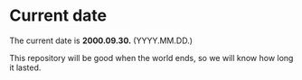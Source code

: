 # Current date

The current date is **2000.09.30.** (YYYY.MM.DD.)

This repository will be good when the world ends, so we will know how long it lasted.
